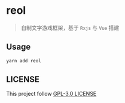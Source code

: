 # reol

> 自制文字游戏框架，基于 `Rxjs` 与 `Vue` 搭建

## Usage

```bash
yarn add reol
```

## LICENSE

This project follow [GPL-3.0 LICENSE](LICENSE)

